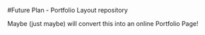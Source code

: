 #Future Plan -  Portfolio Layout repository

Maybe (just maybe) will convert this into an online Portfolio Page! 